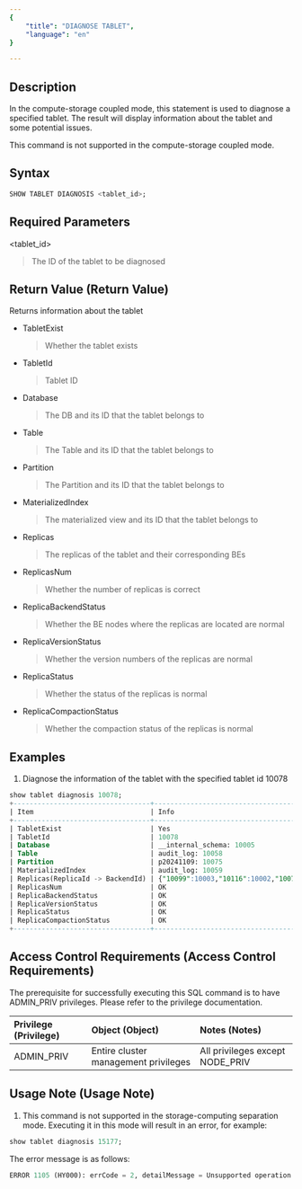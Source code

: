 ```yaml
---
{
    "title": "DIAGNOSE TABLET",
    "language": "en"
}

---
```


## Description

In the compute-storage coupled mode, this statement is used to diagnose a specified tablet. The result will display information about the tablet and some potential issues.

This command is not supported in the compute-storage coupled mode.

## Syntax

```sql
SHOW TABLET DIAGNOSIS <tablet_id>;
```

## Required Parameters

<tablet_id>

> The ID of the tablet to be diagnosed

## Return Value (Return Value)

Returns information about the tablet

- TabletExist

  > Whether the tablet exists

- TabletId

    > Tablet ID

- Database

  > The DB and its ID that the tablet belongs to

- Table

  > The Table and its ID that the tablet belongs to

- Partition

  > The Partition and its ID that the tablet belongs to

- MaterializedIndex

  > The materialized view and its ID that the tablet belongs to

- Replicas

  > The replicas of the tablet and their corresponding BEs

- ReplicasNum

  > Whether the number of replicas is correct

- ReplicaBackendStatus

  > Whether the BE nodes where the replicas are located are normal

- ReplicaVersionStatus

  > Whether the version numbers of the replicas are normal

- ReplicaStatus

  > Whether the status of the replicas is normal

- ReplicaCompactionStatus

  > Whether the compaction status of the replicas is normal

## Examples

1. Diagnose the information of the tablet with the specified tablet id 10078

  ```sql
  show tablet diagnosis 10078;
  +----------------------------------+---------------------------------------------+------------+
  | Item                             | Info                                        | Suggestion |
  +----------------------------------+---------------------------------------------+------------+
  | TabletExist                      | Yes                                         |            |
  | TabletId                         | 10078                                       |            |
  | Database                         | __internal_schema: 10005                    |            |
  | Table                            | audit_log: 10058                            |            |
  | Partition                        | p20241109: 10075                            |            |
  | MaterializedIndex                | audit_log: 10059                            |            |
  | Replicas(ReplicaId -> BackendId) | {"10099":10003,"10116":10002,"10079":10004} |            |
  | ReplicasNum                      | OK                                          |            |
  | ReplicaBackendStatus             | OK                                          |            |
  | ReplicaVersionStatus             | OK                                          |            |
  | ReplicaStatus                    | OK                                          |            |
  | ReplicaCompactionStatus          | OK                                          |            |
  +----------------------------------+---------------------------------------------+------------+
  ```

## Access Control Requirements (Access Control Requirements)

The prerequisite for successfully executing this SQL command is to have ADMIN_PRIV privileges. Please refer to the privilege documentation.

| Privilege (Privilege) | Object (Object)                      | Notes (Notes)                   |
| :-------------------- | :----------------------------------- | :------------------------------ |
| ADMIN_PRIV            | Entire cluster management privileges | All privileges except NODE_PRIV |

## Usage Note (Usage Note)

1. This command is not supported in the storage-computing separation mode. Executing it in this mode will result in an error, for example:

  ```sql
  show tablet diagnosis 15177;
  ```

  The error message is as follows:

  ```sql
  ERROR 1105 (HY000): errCode = 2, detailMessage = Unsupported operation
  ```